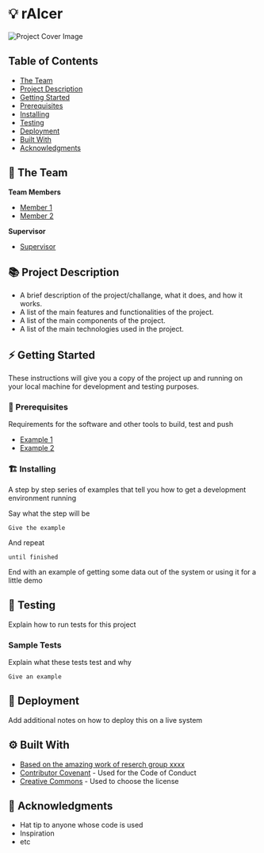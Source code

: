 # 💡 rAIcer

<!-- cool project cover image -->
![Project Cover Image](![image](https://github.com/user-attachments/assets/3599312c-b8c4-47bb-8969-af83aa75ed67)
)

<!-- table of content -->
## Table of Contents
- [The Team](#the-team)
- [Project Description](#project-description)
- [Getting Started](#getting-started)
- [Prerequisites](#prerequisites)
- [Installing](#installing)
- [Testing](#testing)
- [Deployment](#deployment)
- [Built With](#built-with)
- [Acknowledgments](#acknowledgments)

## 👥 The Team 
**Team Members**
- [Member 1](name@emial.com)
- [Member 2](name@emial.com)

**Supervisor**
- [Supervisor](wwww.link_to_lab.com)


## 📚 Project Description
- A brief description of the project/challange, what it does, and how it works.
- A list of the main features and functionalities of the project.
- A list of the main components of the project.
- A list of the main technologies used in the project.


## ⚡ Getting Started

These instructions will give you a copy of the project up and running on
your local machine for development and testing purposes. 

### 🧱 Prerequisites
Requirements for the software and other tools to build, test and push 
- [Example 1](https://www.example.com)
- [Example 2](https://www.example.com)

### 🏗️ Installing
A step by step series of examples that tell you how to get a development environment running

Say what the step will be

    Give the example

And repeat

    until finished

End with an example of getting some data out of the system or using it
for a little demo

## 🧪 Testing
Explain how to run tests for this project

### Sample Tests
Explain what these tests test and why

    Give an example

## 🚀 Deployment
Add additional notes on how to deploy this on a live system

## ⚙️ Built With
  - [Based on the amazing work of reserch group xxxx](https://www.example.com)
  - [Contributor Covenant](https://www.contributor-covenant.org/) - Used for the Code of Conduct
  - [Creative Commons](https://creativecommons.org/) - Used to choose the license


## 🙏 Acknowledgments
  - Hat tip to anyone whose code is used
  - Inspiration
  - etc
